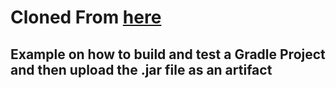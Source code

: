 # Cloned From [here](https://github.com/PiyalAhmed/micronaut-crud)

## Example on how to build and test a Gradle Project and then upload the .jar file as an artifact
